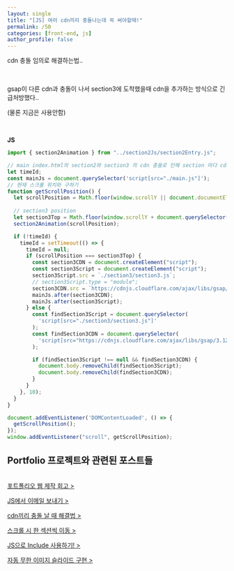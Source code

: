```yaml
---
layout: single
title: "[JS] 여러 cdn끼리 충돌나는데 꼭 써야할때!"
permalink: /50
categories: [front-end, js]
author_profile: false
---
```


cdn 충돌 임의로 해결하는법..

<br>

gsap이 다른 cdn과 충돌이 나서 section3에 도착했을때 cdn을 추가하는 방식으로 긴급처방했다..

(물론 지금은 사용안함)

<br>

**JS**

```jsx
import { section2Animation } from "../section2Js/section2Entry.js";

// main index.html의 section2와 section3 의 cdn 충돌로 인해 section 마다 cdn 교체
let timeId;
const mainJs = document.querySelector('script[src="./main.js"]');
// 현재 스크롤 위치와 구하기
function getScrollPosition() {
  let scrollPosition = Math.floor(window.scrollY || document.documentElement.scrollTop);
  
  // section3 position
  let section3Top = Math.floor(window.scrollY + document.querySelector("#section3").getBoundingClientRect().top);
  section2Animation(scrollPosition);

  if (!timeId) {
    timeId = setTimeout(() => {
      timeId = null;
      if (scrollPosition === section3Top) {
        const section3CDN = document.createElement("script");
        const section3Script = document.createElement("script");
        section3Script.src = `./section3/section3.js`;
        // section3Script.type = "module";
        section3CDN.src = `https://cdnjs.cloudflare.com/ajax/libs/gsap/3.12.2/gsap.min.js`;
        mainJs.after(section3CDN);
        mainJs.after(section3Script);
      } else {
        const findSection3Script = document.querySelector(
          'script[src="./section3/section3.js"]'
        );
        const findSection3CDN = document.querySelector(
          'script[src="https://cdnjs.cloudflare.com/ajax/libs/gsap/3.12.2/gsap.min.js"]'
        );

        if (findSection3Script !== null && findSection3CDN) {
          document.body.removeChild(findSection3Script);
          document.body.removeChild(findSection3CDN);
        }
      }
    }, 10);
  }
}

document.addEventListener('DOMContentLoaded', () => {
  getScrollPosition();
});
window.addEventListener("scroll", getScrollPosition);
```

<div class="cl2"></div>

<div class="callout cImpact">
  <div class="callout-in">
    <h2>Portfolio 프로젝트와 관련된 포스트들</h2>
    <p style="padding-top: 16px;"><a href="https://preasim.github.io/52">포트폴리오 웹 제작 회고 ></a></p>
    <p><a href="https://preasim.github.io/51">JS에서 이메일 보내기 ></a></p>
    <p><a href="https://preasim.github.io/50">cdn끼리 충돌 날 때 해결법 ></a></p>
    <p><a href="https://preasim.github.io/49">스크롤 시 한 섹션씩 이동 ></a></p>
    <p><a href="https://preasim.github.io/48">JS으로  Include 사용하기! ></a></p>
    <p><a href="https://preasim.github.io/47">자동 무한 이미지 슬라이드 구현 ></a></p>
  </div>
</div>